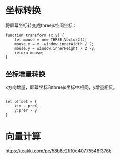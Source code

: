 <!--
 * @Author: your name
 * @Date: 2021-03-25 16:46:30
 * @LastEditTime: 2021-03-25 16:52:16
 * @LastEditors: Please set LastEditors
 * @Description: In User Settings Edit
 * @FilePath: /three.js-lessions/教程/docs/THREEJS中的数学计算.md
-->

# 坐标转换
将屏幕坐标转变成threejs空间坐标：

```
function transform (x,y) {
    let mouse = new THREE.Vector2();
    mouse.x = x -window.innerWidth / 2;
    mouse.y = window.innerHeight / 2 -y; 
    return mouse;
}

```

## 坐标增量转换
x方向增量，屏幕坐标和threejs坐标中相同，y增量相反。

```

let offset = {
    x:x - preX,
    y:preY - y
}
```

# 向量计算
https://teakki.com/pe/58b8e2fff0d40775548f376b